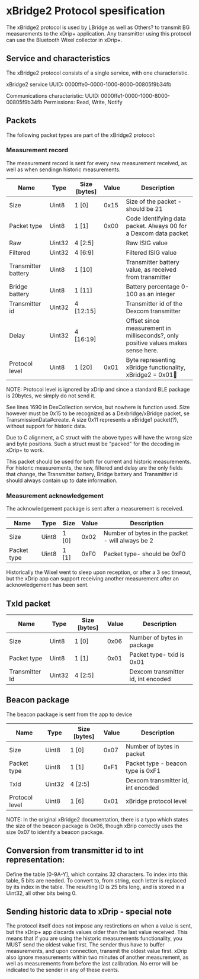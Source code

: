 # xBridge2 Protocol spesification
The xBridge2 protocol is used by LBridge as well as Others? to transmit BG measurements to the xDrip+ application. Any transmitter using this protocol can use the Bluetooth Wixel collector in xDrip+. 

## Service and characteristics
The xBridge2 protocol consists of a single service, with one characteristic. 

xBridge2 service 
UUID: 0000ffe0-0000-1000-8000-00805f9b34fb

Communications characteristic: 
UUID: 0000ffe1-0000-1000-8000-00805f9b34fb
Permissions: Read, Write, Notify

## Packets
The following packet types are part of the xBridge2 protocol:

### Measurement record
The measurement record is sent for every new measurement received, as well as when sendingn historic measurements.

Name|Type|Size [bytes]|Value|Description
--- | --- | --- | --- | --- 
Size|Uint8|1 [0]|0x15|Size of the packet - should be 21
Packet type|Uint8|1 [1]|0x00|Code identifying data packet. Always 00 for a Dexcom data packet
Raw|Uint32|4 [2:5]||Raw ISIG value
Filtered|Uint32|4 [6:9]||Filtered ISIG value
Transmitter battery|Uint8|1 [10]||Transmitter battery value, as received from transmitter
Bridge battery|Uint8|1 [11]||Battery percentage 0-100 as an integer
Transmitter id|Uint32|4 [12:15]||Transmitter id of the Dexcom transmitter
Delay|Uint32|4 [16:19]||Offset since measurement in milliseconds?, only positive values makes sense here.
Protocol level|Uint8|1 [20]|0x01|Byte representing xBridge functionality, xBridge2 = 0x01

NOTE: Protocol level is ignored by xDrip and since a standard BLE package is 20bytes, we simply do not send it. 

See lines 1690 in DexCollection service, but nowhere is function used. Size however must be 0x15 to be recognized as a Dexbridge/xBridge packet, se TransmissionData#create. A size 0x11 represents a xBridge1 packet(?), without support for historic data.

Due to C alignment, a C struct with the above types will have the wrong size and byte positions. Such a struct must be "packed" for the decoding in xDrip+ to work.

This packet should be used for both for current and historic measurements. For historic measurements, the raw, filtered and delay are the only fields that change, the Transmitter battery, Bridge battery and Transmitter id should always contain up to date information. 

### Measurement acknowledgement
The acknowledgement package is sent after a measurement is received. 

Name|Type|Size|Value|Description
--- | --- | --- | --- | --- 
Size|Uint8|1 [0]|0x02|Number of bytes in the packet - will always be 2
Packet type|Uint8|1 [1]|0xF0|Packet type- should be 0xF0

Historically the Wixel went to sleep upon reception, or after a 3 sec timeout, but the xDrip app can support receiving another measurement after an acknowledgement has been sent. 

## TxId packet
Name|Type|Size [bytes]|Value|Description
--- | --- | --- | --- | --- 
Size|Uint8|1 [0]|0x06|Number of bytes in package
Packet type|Uint8|1 [1]|0x01|Packet type- txid is 0x01
Transmitter Id|Uint32|4 [2:5]||Dexcom transmitter id, int encoded


##  Beacon package
The beacon package is sent from the app to device

Name|Type|Size [bytes]|Value|Description
--- | --- | --- | --- | --- 
Size|Uint8|1 [0]|0x07|Number of bytes in packet 
Packet type|Uint8|1 [1] |0xF1|Packet type - beacon type is 0xF1
TxId|Uint32|4 [2:5]||Dexcom transmitter id, int encoded
Protocol level|Uint8|1 [6]|0x01|xBridge protocol level

NOTE: In the original xBridge2 documentation, there is a typo which states the size of the beacon package is 0x06, though xBrip correctly uses the size 0x07 to identify a beacon package.

## Conversion from transmitter id to int representation:
Define the table [0-9A-Y], which contains 32 characters. To index into this table, 5 bits are needed. To convert to, from string, each letter is replaced by its index in the table. The resulting ID is 25 bits long, and is stored in a Uint32, all other bits being 0. 

## Sending historic data to xDrip - special note
The protocol itself does not impose any restirctions on when a value is sent, but the xDrip+ app discards values older than the last value received. This means that if you are using the historic measurements functionality, you MUST send the oldest value first. The sender thus have to buffer measurements, and upon connection, transmit the oldest value first. xDrip also ignore measurements within two minutes of another measurement, as well as measurements from before the last calibration. No error will be indicated to the sender in any of these events.

